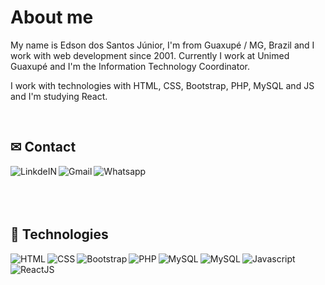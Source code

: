 <h1>About me</h1>

<!--
**juninhogpe/juninhogpe** is a ✨ _special_ ✨ repository because its `README.md` (this file) appears on your GitHub profile.

Here are some ideas to get you started:

- 🔭 I’m currently working on ...
- 🌱 I’m currently learning ...
- 👯 I’m looking to collaborate on ...
- 🤔 I’m looking for help with ...
- 💬 Ask me about ...
- 📫 How to reach me: ...
- 😄 Pronouns: ...
- ⚡ Fun fact: ...
-->
My name is Edson dos Santos Júnior, I'm from Guaxupé / MG, Brazil and I work with web development since 2001. Currently I work at Unimed Guaxupé and I'm the Information Technology Coordinator.

I work with technologies with HTML, CSS, Bootstrap, PHP, MySQL and JS and I'm studying React.

<br />

<h2>✉ Contact</h2>
<a target="_blank" href="www.linkedin.com/in/edson-dos-santos-júnior-02599424/">
  <img align="left" alt="LinkdeIN" src="https://img.icons8.com/color/48/000000/linkedin.png" />
</a>
<a target="_blank" href="mailto:juninhogpe@gmail.com">
  <img align="left" alt="Gmail" src="https://img.icons8.com/fluent/48/000000/gmail.png" />
</a>
<a target="_blank" href="https://api.whatsapp.com/send?phone=5535988925357">
  <img align="left" alt="Whatsapp" src="https://img.icons8.com/office/48/000000/whatsapp.png" />
</a>

<br /><br /><br /><br />
<h2>🧰 Technologies</h2>
<p>
  <img align="left" alt="HTML" src="https://img.icons8.com/color/48/000000/html-5.png" />
  <img align="left" alt="CSS" src="https://img.icons8.com/color/48/000000/css3.png" />
  <img align="left" alt="Bootstrap" src="https://img.icons8.com/color/48/000000/bootstrap.png" />
  <img align="left" alt="PHP" src="https://img.icons8.com/officel/48/000000/php-logo.png"/>
  <img align="left" alt="MySQL" src="https://img.icons8.com/ios-filled/48/000000/mysql-logo.png"/>
  <img align="left" alt="MySQL" src="https://img.icons8.com/color/48/000000/microsoft-sql-server.png"/>
  <img align="left" alt="Javascript" src="https://img.icons8.com/color/48/000000/javascript.png"/>
  <img align="left" alt="ReactJS" src="https://img.icons8.com/plasticine/48/000000/react.png"/>
</p>
